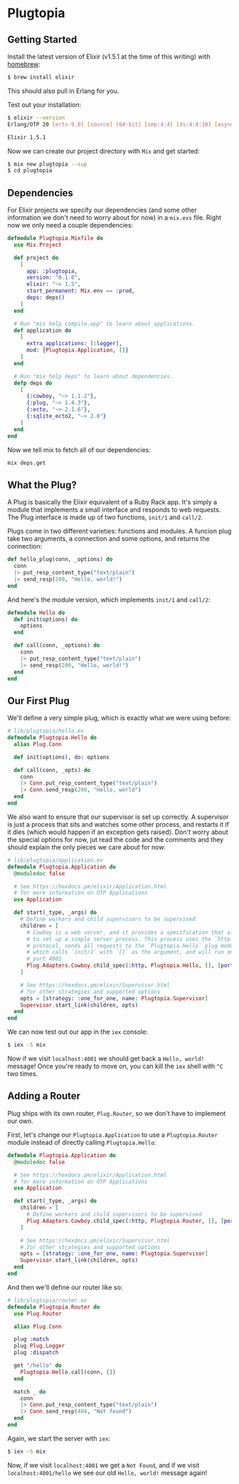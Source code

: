 # Plugtopia

## Getting Started

Install the latest version of Elixir (v1.5.1 at the time of this writing) with [homebrew](https://brew.sh/):

```bash
$ brew install elixir
```

This should also pull in Erlang for you.

Test out your installation:

```bash
$ elixir --version
Erlang/OTP 20 [erts-9.0] [source] [64-bit] [smp:4:4] [ds:4:4:10] [async-threads:10] [hipe] [kernel-poll:false] [dtrace]

Elixir 1.5.1
```

Now we can create our project directory with `Mix` and get started:

```bash
$ mix new plugtopia --sup
$ cd plugtopia
```

## Dependencies

For Elixir projects we specify our dependencies (and some other information we don't need to worry about for now) in a `mix.exs` file. Right now we only need a couple dependencies:

```elixir
defmodule Plugtopia.Mixfile do
  use Mix.Project

  def project do
    [
      app: :plugtopia,
      version: "0.1.0",
      elixir: "~> 1.5",
      start_permanent: Mix.env == :prod,
      deps: deps()
    ]
  end

  # Run "mix help compile.app" to learn about applications.
  def application do
    [
      extra_applications: [:logger],
      mod: {Plugtopia.Application, []}
    ]
  end

  # Run "mix help deps" to learn about dependencies.
  defp deps do
    [
      {:cowboy, "~> 1.1.2"},
      {:plug, "~> 1.4.3"},
      {:ecto, "~> 2.1.6"},
      {:sqlite_ecto2, "~> 2.0"}
    ]
  end
end
```

Now we tell mix to fetch all of our dependencies:

```bash
mix deps.get
```

## What the Plug?

A Plug is basically the Elixir equivalent of a Ruby Rack app. It's simply a module that implements a small interface and responds to web requests. The Plug interface is made up of two functions, `init/1` and `call/2`.

Plugs come in two different varieties: functions and modules. A funcion plug take two arguments, a connection and some options, and returns the connection:

```elixir
def hello_plug(conn, _options) do
  conn
  |> put_resp_content_type("text/plain")
  |> send_resp(200, "Hello, world!")
end
```

And here's the module version, which implements `init/1` and `call/2`:

```elixir
defmodule Hello do
  def init(options) do
    options
  end

  def call(conn, _options) do
    conn
    |> put_resp_content_type("text/plain")
    |> send_resp(200, "Hello, world!")
  end
end
```

## Our First Plug

We'll define a very simple plug, which is exactly what we were using before:

```elixir
# lib/plugtopia/hello.ex
defmodule Plugtopia.Hello do
  alias Plug.Conn

  def init(options), do: options

  def call(conn, _opts) do
    conn
    |> Conn.put_resp_content_type("text/plain")
    |> Conn.send_resp(200, "Hello, world")
  end
end
```

We also want to ensure that our supervisor is set up correctly. A supervisor is just a process that sits and watches some other process, and restarts it if it dies (which would happen if an exception gets raised). Don't worry about the special options for now, jut read the code and the comments and they should explain the only pieces we care about for now:

```elixir
# lib/plugtopia/application.ex
defmodule Plugtopia.Application do
  @moduledoc false

  # See https://hexdocs.pm/elixir/Application.html
  # for more information on OTP Applications
  use Application

  def start(_type, _args) do
    # Define workers and child supervisors to be supervised
    children = [
      # Cowboy is a web server, and it provides a specification that allows us
      # to set up a simple server process. This process uses the `http`
      # protocol, sends all requests to the `Plugtopia.Hello` plug module,
      # which calls `init/1` with `[]` as the argument, and will run on
      # port 4001
      Plug.Adapters.Cowboy.child_spec(:http, Plugtopia.Hello, [], [port: 4001])
    ]

    # See https://hexdocs.pm/elixir/Supervisor.html
    # for other strategies and supported options
    opts = [strategy: :one_for_one, name: Plugtopia.Supervisor]
    Supervisor.start_link(children, opts)
  end
end
```

We can now test out our app in the `iex` console:

```bash
$ iex -S mix
```

Now if we visit `localhost:4001` we should get back a `Hello, world!` message! Once you're ready to move on, you can kill the `iex` shell with `^C` two times.

## Adding a Router

Plug ships with its own router, `Plug.Router`, so we don't have to implement our own.

First, let's change our `Plugtopia.Application` to use a `Plugtopia.Router` module instead of directly calling `Plugtopia.Hello`:

```elixir
defmodule Plugtopia.Application do
  @moduledoc false

  # See https://hexdocs.pm/elixir/Application.html
  # for more information on OTP Applications
  use Application

  def start(_type, _args) do
    children = [
      # Define workers and child supervisors to be supervised
      Plug.Adapters.Cowboy.child_spec(:http, Plugtopia.Router, [], [port: 4001])
    ]

    # See https://hexdocs.pm/elixir/Supervisor.html
    # for other strategies and supported options
    opts = [strategy: :one_for_one, name: Plugtopia.Supervisor]
    Supervisor.start_link(children, opts)
  end
end
```

And then we'll define our router like so:

```elixir
# lib/plugtopia/router.ex
defmodule Plugtopia.Router do
  use Plug.Router

  alias Plug.Conn

  plug :match
  plug Plug.Logger
  plug :dispatch

  get "/hello" do
    Plugtopia.Hello.call(conn, [])
  end

  match _ do
    conn
    |> Conn.put_resp_content_type("text/plain")
    |> Conn.send_resp(404, "Not found")
  end
end
```

Again, we start the server with `iex`:

```bash
$ iex -S mix
```

Now, if we visit `localhost:4001` we get a `Not Found`, and if we visit `localhost:4001/hello` we see our old `Hello, world!` message again!
